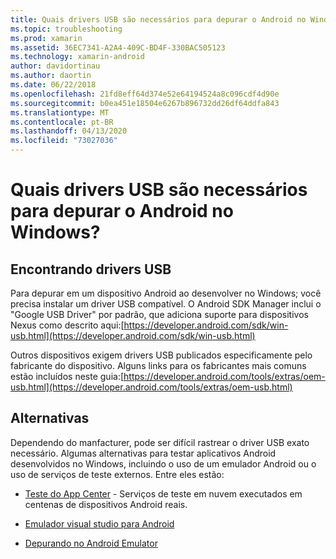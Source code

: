 ```yaml
---
title: Quais drivers USB são necessários para depurar o Android no Windows?
ms.topic: troubleshooting
ms.prod: xamarin
ms.assetid: 36EC7341-A2A4-409C-BD4F-330BAC505123
ms.technology: xamarin-android
author: davidortinau
ms.author: daortin
ms.date: 06/22/2018
ms.openlocfilehash: 21fd8eff64d374e52e64194524a8c096cdf4d90e
ms.sourcegitcommit: b0ea451e18504e6267b896732dd26df64ddfa843
ms.translationtype: MT
ms.contentlocale: pt-BR
ms.lasthandoff: 04/13/2020
ms.locfileid: "73027036"
---
```

# <a name="what-usb-drivers-do-i-need-to-debug-android-on-windows"></a>Quais drivers USB são necessários para depurar o Android no Windows?

## <a name="finding-usb-drivers"></a>Encontrando drivers USB

Para depurar em um dispositivo Android ao desenvolver no Windows; você precisa instalar um driver USB compatível. O Android SDK Manager inclui o "Google USB Driver" por padrão, que adiciona suporte para dispositivos Nexus como descrito aqui:[https://developer.android.com/sdk/win-usb.html](https://developer.android.com/sdk/win-usb.html)

Outros dispositivos exigem drivers USB publicados especificamente pelo fabricante do dispositivo. Alguns links para os fabricantes mais comuns estão incluídos neste guia:[https://developer.android.com/tools/extras/oem-usb.html](https://developer.android.com/tools/extras/oem-usb.html)

## <a name="alternatives"></a>Alternativas

Dependendo do manfacturer, pode ser difícil rastrear o driver USB exato necessário. Algumas alternativas para testar aplicativos Android desenvolvidos no Windows, incluindo o uso de um emulador Android ou o uso de serviços de teste externos. Entre eles estão:

- [Teste do App Center](https://docs.microsoft.com/appcenter/test-cloud/) - Serviços de teste em nuvem executados em centenas de dispositivos Android reais.

- [Emulador visual studio para Android](https://visualstudio.microsoft.com/vs/msft-android-emulator/)

- [Depurando no Android Emulator](~/android/deploy-test/debugging/debug-on-emulator.md)
